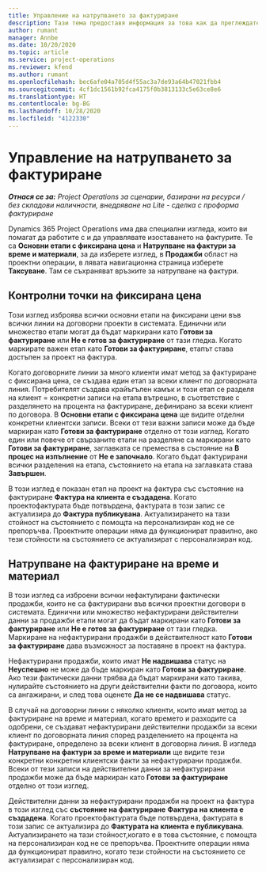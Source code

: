 ```yaml
---
title: Управление на натрупването за фактуриране
description: Тази тема предоставя информация за това как да преглеждате и работите с натрупване на фактуриране в Project Operations.
author: rumant
manager: Annbe
ms.date: 10/20/2020
ms.topic: article
ms.service: project-operations
ms.reviewer: kfend
ms.author: rumant
ms.openlocfilehash: bec6afe04a705d4f55ac3a7de93a64b47021fbb4
ms.sourcegitcommit: 4cf1dc1561b92fca4175f0b3813133c5e63ce8e6
ms.translationtype: HT
ms.contentlocale: bg-BG
ms.lasthandoff: 10/28/2020
ms.locfileid: "4122330"
---
```

# <a name="manage-the-billing-backlog"></a>Управление на натрупването за фактуриране

_**Отнася се за:** Project Operations за сценарии, базирани на ресурси / без складови наличности, внедряване на Lite - сделка с проформа фактуриране_

Dynamics 365 Project Operations има два специални изгледа, които ви помагат да работите с и да управлявате изоставането на фактурите. Те са **Основни етапи с фиксирана цена** и **Натрупване на фактури за време и материали**, за да изберете изглед, в **Продажби** област на проектни операции, в лявата навигационна страница изберете **Таксуване**. Там се съхраняват връзките за натрупване на фактури.

## <a name="fixed-price-milestones"></a>Контролни точки на фиксирана цена

Този изглед изброява всички основни етапи на фиксирани цени във всички линии на договорни проекти в системата. Единични или множество етапи могат да бъдат маркирани като **Готови за фактуриране** или **Не е готов за фактуриране** от тази гледка. Когато маркирате важен етап като **Готови за фактуриране**, етапът става достъпен за проект на фактура.

Когато договорните линии за много клиенти имат метод за фактуриране с фиксирана цена, се създава един етап за всеки клиент по договорната линия. Потребителят създава крайъгълен камък и този етап се разделя на клиент = конкретни записи на етапа вътрешно, в съответствие с разделянето на процента на фактуриране, дефинирано за всеки клиент по договора. В **Основни етапи с фиксирана цена** ще видите отделни конкретни клиентски записи. Всеки от тези важни записи може да бъде маркиран като **Готови за фактуриране** отделно от този изглед. Когато един или повече от свързаните етапи на разделяне са маркирани като **Готови за фактуриране**, заглавката се премества в състояние на **В процес на изпълнение** от **Не е започнало**. Когато бъдат фактурирани всички разделения на етапа, състоянието на етапа на заглавката става **Завършен**.

В този изглед е показан етап на проект на фактура със състояние на фактуриране **Фактура на клиента е създадена**. Когато проектофактурата бъде потвърдена, фактурата в този запис се актуализира до **Фактура публикувана**. Актуализирането на тази стойност на състоянието с помощта на персонализиран код не се препоръчва. Проектните операции няма да функционират правилно, ако тези стойности на състоянието се актуализират с персонализиран код.

## <a name="time-and-material-billing-backlog"></a>Натрупване на фактуриране на време и материал

В този изглед са изброени всички нефактулирани фактически продажби, които не са фактурирани във всички проектни договори в системата. Единични или множество нефактурирани действителни данни за продажби етапи могат да бъдат маркирани като **Готови за фактуриране** или **Не е готов за фактуриране** от тази гледка. Маркиране на нефактурирани продажби в действителност като **Готови за фактуриране** дава възможност за поставяне в проект на фактура.

Нефактурирани продажби, които имат **Не надвишава** статус на **Неуспешно** не може да бъде маркиран като **Готови за фактуриране**. Ако тези фактически данни трябва да бъдат маркирани като такива, нулирайте състоянието на други действителни факти по договора, които са ангажирани, и след това оценете **Да не се надвишава** статус.

В случай на договорни линии с няколко клиенти, които имат метод за фактуриране на време и материал, когато времето и разходите са одобрени, се създават нефактурирани действителни продажби за всеки клиент по договорната линия според разделението на процента на фактуриране, определено за всеки клиент в договорна линия. В изгледа **Натрупване на фактури за време и материали** ще видите тези конкретни конкретни клиентски факти за нефактурирани продажби. Всеки от тези записи на действителни данни за нефактурирани продажби може да бъде маркиран като **Готови за фактуриране** отделно от този изглед.

Действителни данни за нефактурирани продажби на проект на фактура в този изглед със **състояние на фактуриране** **Фактура на клиента е създадена**. Когато проектофактурата бъде потвърдена, фактурата в този запис се актуализира до **Фактурата на клиента е публикувана**. Актуализирането на тази стойност,когато е в това състояние, с помощта на персонализиран код не се препоръчва. Проектните операции няма да функционират правилно, когато тези стойности на състоянието се актуализират с персонализиран код.

